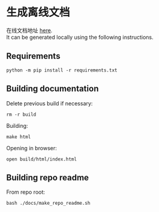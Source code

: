 # 生成离线文档

在线文档地址 [here](https://physo.readthedocs.io/en/latest/).\
It can be generated locally using the following instructions.

## Requirements

```
python -m pip install -r requirements.txt
```

## Building documentation

Delete previous build if necessary:

```
rm -r build
```

Building:

```
make html
```

Opening in browser:

```
open build/html/index.html
```

## Building repo readme

From repo root:

```
bash ./docs/make_repo_readme.sh
```